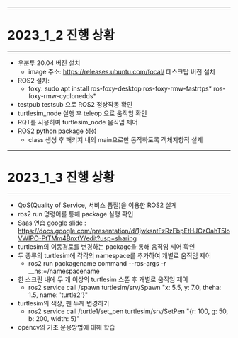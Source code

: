 - - -
# 2023_1_2 진행 상황
- - -
* 우분투 20.04 버전 설치
    * image 주소: https://releases.ubuntu.com/focal/ 데스크탑 버전 설치
* ROS2 설치:
    * foxy: sudo apt install ros-foxy-desktop ros-foxy-rmw-fastrtps* ros-foxy-rmw-cyclonedds*
* testpub testsub 으로 ROS2 정상작동 확인
* turtlesim_node 실행 후 teleop 으로 움직임 확인
* RQT를 사용하여 turtlesim_node 움직임 제어
* ROS2 python package 생성
    * class 생성 후 패키지 내의 main으로만 동작하도록 객체지향적 설계

- - -
# 2023_1_3 진행 상황
- - -
* QoS(Quality of Service, 서비스 품질)을 이용한 ROS2 설계
* ros2 run 명령어를 통해 package 실행 확인
* Saas 연습  google slide : https://docs.google.com/presentation/d/1jwksntFzRzFbpEtHJCzOahT5loVWIPO-PtTMm4BnxtY/edit?usp=sharing
* turtlesim의 이동경로를 변경하는 package을 통해 움직임 제어 확인
* 두 종류의 turtlesim에 각각의 namespace를 추가하여 개별로 움직임 제어
    * ros2 run packagename command --ros-args -r __ns:=/namespacename
* 한 스크린 내에 두 개 이상의 turtlesim 스폰 후 개별로 움직임 제어
    * ros2 service call /spawn turtlesim/srv/Spawn "x: 5.5, y: 7.0, theha: 1.5, name: 'turtle2'}"
* turtlesim의 색상, 펜 두께 변경하기
    * ros2 service call /turtle1/set_pen turtlesim/srv/SetPen "{r: 100, g: 50, b: 200, width: 5}"
* opencv의 기초 운용방법에 대해 학습